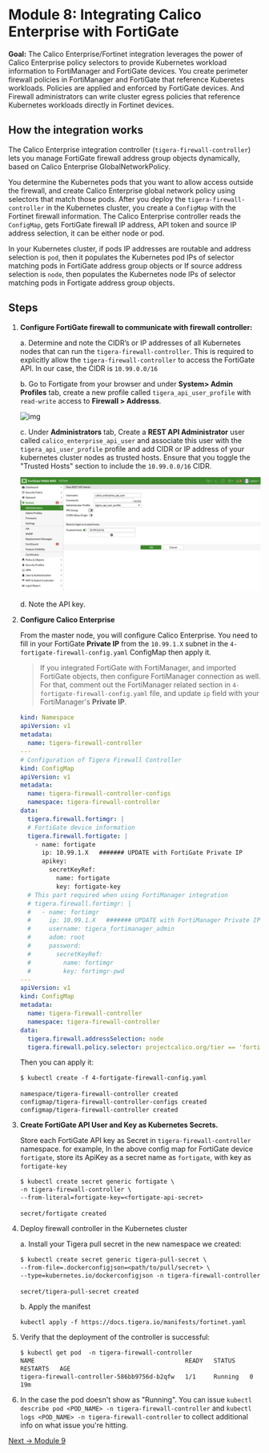 # Module 8: Integrating Calico Enterprise with FortiGate

**Goal:**  The Calico Enterprise/Fortinet integration leverages the power of Calico Enterprise policy selectors to provide Kubernetes workload information to FortiManager and FortiGate devices. You create perimeter firewall policies in FortiManager and FortiGate that reference Kuberetes workloads. Policies are applied and enforced by FortiGate devices. And Firewall administrators can write cluster egress policies that reference Kubernetes workloads directly in Fortinet devices.

## How the integration works

The Calico Enterprise integration controller (`tigera-firewall-controller`) lets you manage FortiGate firewall address group objects dynamically, based on Calico Enterprise GlobalNetworkPolicy.

You determine the Kubernetes pods that you want to allow access outside the firewall, and create Calico Enterprise global network policy using selectors that match those pods. After you deploy the `tigera-firewall-controller` in the Kubernetes cluster, you create a `ConfigMap` with the Fortinet firewall information. The Calico Enterprise controller reads the `ConfigMap`, gets FortiGate firewall IP address, API token and source IP address selection, it can be either node or pod.

In your Kubernetes cluster, if pods IP addresses are routable and address selection is `pod`, then it populates the Kubernetes pod IPs of selector matching pods in FortiGate address group objects or
If source address selection is `node`, then populates the Kubernetes node IPs of selector matching pods in Fortigate address group objects.

## Steps

1. **Configure FortiGate firewall to communicate with firewall controller:**

    a. Determine and note the CIDR’s or IP addresses of all Kubernetes nodes that can run the `tigera-firewall-controller`. This is required to explicitly allow the `tigera-firewall-controller` to access the FortiGate API. In our case, the CIDR is `10.99.0.0/16`

    b. Go to Fortigate from your browser and under **System> Admin Profiles**  tab, create a new profile called `tigera_api_user_profile` with `read-write` access to **Firewall > Addresss**.

      ![img](../img/fortigate-profile.png)

    c. Under **Administrators** tab,  Create a **REST API Administrator** user called `calico_enterprise_api_user` and associate this user with the `tigera_api_user_profile` profile and add CIDR or IP address of your kubernetes cluster nodes as trusted hosts. Ensure that you toggle the "Trusted Hosts" section to include the `10.99.0.0/16` CIDR.

    ![img](../img/fortigate-user.png)

    d. Note the API key.

2. **Configure Calico Enterprise**

    From the master node, you will configure Calico Enterprise. You need to fill in your FortiGate **Private IP** from the `10.99.1.X` subnet in the `4-fortigate-firewall-config.yaml` ConfigMap then apply it.

    >If you integrated FortiGate with FortiManager, and imported FortiGate objects, then configure FortiManager connection as well. For that, comment out the FortiManager related section in `4-fortigate-firewall-config.yaml` file, and update `ip` field with your FortiManager's **Private IP**.

    ```yaml
    kind: Namespace
    apiVersion: v1
    metadata:
      name: tigera-firewall-controller
    ---
    # Configuration of Tigera Firewall Controller
    kind: ConfigMap
    apiVersion: v1
    metadata:
      name: tigera-firewall-controller-configs
      namespace: tigera-firewall-controller
    data:
      tigera.firewall.fortimgr: |
      # FortiGate device information
      tigera.firewall.fortigate: |
        - name: fortigate
          ip: 10.99.1.X   ####### UPDATE with FortiGate Private IP
          apikey:
            secretKeyRef:
              name: fortigate
              key: fortigate-key
      # This part required when using FortiManager integration
      # tigera.firewall.fortimgr: |
      #   - name: fortimgr
      #     ip: 10.99.1.X   ####### UPDATE with FortiManager Private IP
      #     username: tigera_fortimanager_admin
      #     adom: root
      #     password:
      #       secretKeyRef:
      #         name: fortimgr
      #         key: fortimgr-pwd
    ---
    apiVersion: v1
    kind: ConfigMap
    metadata:
      name: tigera-firewall-controller
      namespace: tigera-firewall-controller
    data:
      tigera.firewall.addressSelection: node
      tigera.firewall.policy.selector: projectcalico.org/tier == 'fortigate'
    ```

    Then you can apply it:

    ```
    $ kubectl create -f 4-fortigate-firewall-config.yaml

    namespace/tigera-firewall-controller created
    configmap/tigera-firewall-controller-configs created
    configmap/tigera-firewall-controller created
    ```

3. **Create FortiGate API User and Key as Kubernetes Secrets.**

    Store each FortiGate API key as Secret in `tigera-firewall-controller` namespace.
    for example, In the above config map for FortiGate device `fortigate`, store its ApiKey as a secret name as `fortigate`, with key as `fortigate-key`

    ```
    $ kubectl create secret generic fortigate \
    -n tigera-firewall-controller \
    --from-literal=fortigate-key=<fortigate-api-secret>

    secret/fortigate created
    ```

4. Deploy firewall controller in the Kubernetes cluster

    a. Install your Tigera pull secret in the new namespace we created:

    ```
    $ kubectl create secret generic tigera-pull-secret \
    --from-file=.dockerconfigjson=<path/to/pull/secret> \
    --type=kubernetes.io/dockerconfigjson -n tigera-firewall-controller

    secret/tigera-pull-secret created
    ```

    b. Apply the manifest

    ```
    kubectl apply -f https://docs.tigera.io/manifests/fortinet.yaml
    ```

5. Verify that the deployment of the controller is successful:

    ```
    $ kubectl get pod  -n tigera-firewall-controller
    NAME                                          READY   STATUS    RESTARTS   AGE
    tigera-firewall-controller-586bb9756d-b2qfw   1/1     Running   0          19m
    ```

6. In the case the pod doesn't show as "Running". You can issue `kubectl describe pod <POD_NAME> -n tigera-firewall-controller` and `kubectl logs <POD_NAME> -n tigera-firewall-controller` to collect additional info on what issue you're hitting.

[Next -> Module 9](./modules/deploy-app-0.md)
